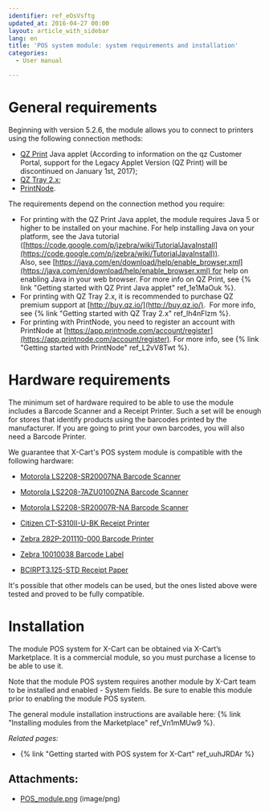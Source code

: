 ```yaml
---
identifier: ref_eOsVsftg
updated_at: 2016-04-27 00:00
layout: article_with_sidebar
lang: en
title: 'POS system module: system requirements and installation'
categories:
  - User manual

---
```



# General requirements

Beginning with version 5.2.6, the module allows you to connect to printers using the following connection methods:

*   [QZ Print](https://code.google.com/archive/p/jzebra/) Java applet (According to information on the qz Customer Portal, support for the Legacy Applet Version (QZ Print) will be discontinued on January 1st, 2017);
*   [QZ Tray 2.x](https://qz.io/download/);
*   [PrintNode](https://app.printnode.com/account/download).

The requirements depend on the connection method you require:

*   For printing with the QZ Print Java applet, the module requires Java 5 or higher to be installed on your machine. For help installing Java on your platform, see the Java tutorial ([https://code.google.com/p/jzebra/wiki/TutorialJavaInstall](https://code.google.com/p/jzebra/wiki/TutorialJavaInstall)). Also, see [https://java.com/en/download/help/enable_browser.xml](https://java.com/en/download/help/enable_browser.xml) for help on enabling Java in your web browser. For more info on QZ Print, see {% link "Getting started with QZ Print Java applet" ref_1e1MaOuk %}.
*   For printing with QZ Tray 2.x, it is recommended to purchase QZ premium support at [http://buy.qz.io/](http://buy.qz.io/).  For more info, see {% link "Getting started with QZ Tray 2.x" ref_lh4nFlzm %}.
*   For printing with PrintNode, you need to register an account with PrintNode at [https://app.printnode.com/account/register](https://app.printnode.com/account/register). For more info, see {% link "Getting started with PrintNode" ref_L2vV8Twt %}.

# Hardware requirements

The minimum set of hardware required to be able to use the module includes a Barcode Scanner and a Receipt Printer. Such a set will be enough for stores that identify products using the barcodes printed by the manufacturer. If you are going to print your own barcodes, you will also need a Barcode Printer.

We guarantee that X-Cart's POS system module is compatible with the following hardware:

*   [Motorola LS2208-SR20007NA Barcode Scanner](http://www.barcodesinc.com/symbol/part-ls2208-sr20007na.htm)

*   [Motorola LS2208-7AZU0100ZNA Barcode Scanner](http://www.barcodesinc.com/symbol/part-ls2208-7azu0100zna.htm)

*   [Motorola LS2208-SR20007R-NA Barcode Scanner](http://www.barcodesinc.com/symbol/part-ls2208-sr20007r-na.htm)

*   [Citizen CT-S310II-U-BK Receipt Printer](http://www.barcodesinc.com/citizen/part-ct-s310ii-u-bk.htm)

*   [Zebra 282P-201110-000 Barcode Printer](http://www.barcodesinc.com/zebra/part-282p-201110-000.htm)

*   [Zebra 10010038 Barcode Label](http://www.barcodesinc.com/zebra/part-10010038.htm)

*   [BCIRPT3.125-STD Receipt Paper](http://www.barcodesinc.com/bci/part-rpt3.125-std.htm)

It's possible that other models can be used, but the ones listed above were tested and proved to be fully compatible. 

# Installation

The module POS system for X-Cart can be obtained via X-Cart’s Marketplace. It is a commercial module, so you must purchase a license to be able to use it.

Note that the module POS system requires another module by X-Cart team to be installed and enabled - System fields. Be sure to enable this module prior to enabling the module POS system.

The general module installation instructions are available here: {% link "Installing modules from the Marketplace" ref_Vn1mMUw9 %}.

_Related pages:_

*   {% link "Getting started with POS system for X-Cart" ref_uuhJRDAr %}

## Attachments:

* [POS_module.png]({{site.baseurl}}/attachments/7504375/8718937.png) (image/png)